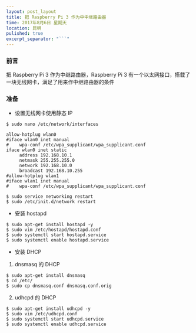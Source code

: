 ```yaml
---
layout: post_layout
title: 把 Raspberry Pi 3 作为中中继路由器
time: 2017年8月6日 星期天
location: 昆明
pulished: true
excerpt_separator: "```"
---
```


### 前言

把 Raspberry Pi 3 作为中继路由器，Raspberry Pi 3 有一个以太网接口，搭载了一块无线网卡，满足了用来作中继路由器的条件

### 准备

+ 设置无线网卡使用静态 IP

```shell
$ sudo nano /etc/network/interfaces

allow-hotplug wlan0
#iface wlan0 inet manual
#    wpa-conf /etc/wpa_supplicant/wpa_supplicant.conf
iface wlan0 inet static
     address 192.168.10.1
     netmask 255.255.255.0
     network 192.168.10.0
     broadcast 192.168.10.255     
#allow-hotplug wlan1
#iface wlan1 inet manual
#    wpa-conf /etc/wpa_supplicant/wpa_supplicant.conf

$ sudo service networking restart
$ sudo /etc/init.d/network restart
```

+ 安装 hostapd

```shell
$ sudo apt-get install hostapd -y
$ sudo vim /etc/hostapd/hostapd.conf
$ sudo systemctl start hostapd.service
$ sudo systemctl enable hostapd.service
```

+ 安装 DHCP

1. dnsmasq 的 DHCP 

```shell
$ sudo apt-get install dnsmasq
$ cd /etc/
$ sudo cp dnsmasq.conf dnsmasq.conf.orig
```

2. udhcpd 的 DHCP

```shell
$ sudo apt-get install udhcpd -y
$ sudo vim /etc/udhcpd.conf
$ sudo systemctl start udhcpd.service
$ sudo systemctl enable udhcpd.service
```